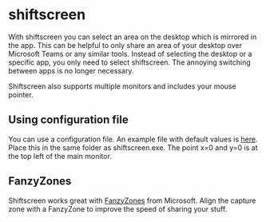 # shiftscreen
With shiftscreen you can select an area on the desktop which is mirrored in the app. This can be helpful to only share an area of your desktop over Microsoft Teams or any similar tools. Instead of selecting the desktop or a specific app, you only need to select shiftscreen. The annoying switching between apps is no longer necessary. 

Shiftscreen also supports multiple monitors and includes your mouse pointer.

## Using configuration file
You can use a configuration file. An example file with default values is [here](appsettings.json). Place this in the same folder as shiftscreen.exe.
The point x=0 and y=0 is at the top left of the main monitor.

## FanzyZones
Shiftscreen works great with [FanzyZones](https://docs.microsoft.com/en-us/windows/powertoys/fancyzones) from Microsoft.
Align the capture zone with a FanzyZone to improve the speed of sharing your stuff.
